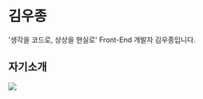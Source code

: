 # 김우종
'생각을 코드로, 상상을 현실로'
Front-End 개발자 김우종입니다.
## 자기소개
<img src="https://user-images.githubusercontent.com/65944245/99877290-4d385a80-2c40-11eb-9cb1-cd0d0c93f787.jpg">


